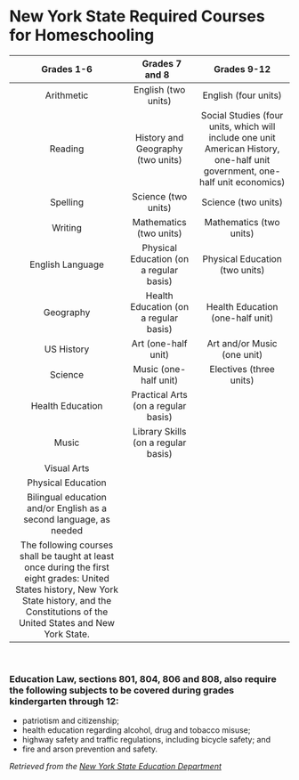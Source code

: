 <div class="table-wrapper" markdown="block">

# New York State Required Courses for Homeschooling

<!-- |<div class="table-col-one" style="width: 200px"><h3>Grades 1-6</h3></div>|<div class="table-col-two" style="width: 200px"><h3>Grades 7 and 8</h3></div>|<div class="table-col-three" style="width: 200px"><h3>Grades 9-12</h3></div>| -->

|Grades 1-6|&nbsp; Grades 7 and 8 &nbsp;|Grades 9-12|
|:-------------------------------: | :-------------------: | :-------------------: |
| Arithmetic | English (two units) | English (four units)|
| Reading | History and Geography (two units) | Social Studies (four units, which will include one unit American History, one-half unit government, one-half unit economics) |
| Spelling | Science (two units) | Science (two units) |
| Writing| Mathematics (two units) | Mathematics (two units)|
| English Language | Physical Education (on a regular basis) | Physical Education (two units) |
| Geography | Health Education (on a regular basis) | Health Education (one-half unit) |
| US History | Art (one-half unit) | Art and/or Music (one unit) |
| Science | Music (one-half unit) | Electives (three units) |
| Health Education | Practical Arts (on a regular basis) |  |
| Music |Library Skills (on a regular basis) |  |
| Visual Arts |   |  |
| Physical Education |   |  |
| Bilingual education and/or English as a second language, as needed |  | |
| The following courses shall be taught at least once during the first eight grades: United States history, New York State history, and the Constitutions of the United States and New York State. | |

<br>

### Education Law, sections 801, 804, 806 and 808, also require the following subjects to be covered during grades kindergarten through 12:
- patriotism and citizenship;
- health education regarding alcohol, drug and tobacco misuse;
- highway safety and traffic regulations, including bicycle safety; and
- fire and arson prevention and safety.

_Retrieved from the [New York State Education Department](http://www.nysed.gov/curriculum-instruction/10010-home-instruction#IHIPContent)_

<br>
</div>
